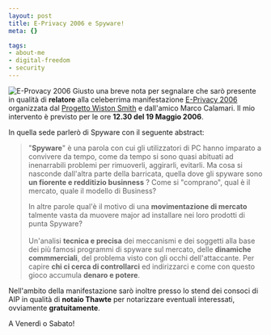 ```yaml
--- 
layout: post
title: E-Privacy 2006 e Spyware!
meta: {}

tags: 
- about-me
- digital-freedom
- security
---
```

![E-Provacy 2006](/download/20060516_pe2006small.thumbnail.png)
Giusto una breve nota per segnalare che sarò presente in qualità di **relatore** alla celeberrima manifestazione [E-Privacy 2006](http://e-privacy.firenze.linux.it/) organizzata dal [Progetto Wiston Smith](http://e-privacy.firenze.linux.it/pws/index.html) e dall'amico Marco Calamari. Il mio intervento è previsto per le ore **12.30 del 19 Maggio 2006**.  

In quella sede parlerò di Spyware con il seguente abstract:

<blockquote>
"<strong>Spyware</strong>" è una parola con cui gli utilizzatori di PC hanno imparato a
 convivere da tempo, come da tempo si sono quasi abituati ad
 inenarrabili problemi per rimuoverli, aggirarli, evitarli. Ma cosa si
 nasconde dall'altra parte della barricata, quella dove gli spyware sono
 <strong>un fiorente e redditizio businness</strong> ? Come si "comprano",
 qual è il mercato, quale il modello di Business?<br/>

In altre parole qual'è il motivo di una <strong>movimentazione di mercato</strong>
 talmente vasta da  muovere major ad installare nei loro prodotti di
 punta Spyware?  
<br/>
Un'analisi <strong>tecnica e precisa</strong> dei  meccanismi  e dei  soggetti
 alla base dei più famosi programmi di spyware sul mercato, delle
 <strong>dinamiche commmerciali</strong>, del problema visto con gli occhi
 dell'attaccante. Per capire <strong>chi ci cerca di controllarci</strong> ed
 indirizzarci e come con questo gioco accumula <strong>denaro e potere</strong>.
</blockquote>

Nell'ambito della manifestazione sarò inoltre presso lo stend dei consoci di AIP in qualità di **notaio Thawte** per notarizzare eventuali interessati, ovviamente **gratuitamente**.  

A Venerdì o Sabato!
 
